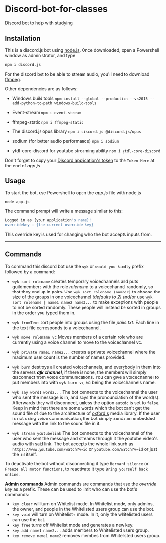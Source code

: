 # Discord-bot-for-classes
Discord bot to help with studying

## Installation
This is a discord.js bot using [node.js](https://nodejs.org/en/).
Once downloaded, open a Powershell window as administrator, and type
```bash
npm i discord.js
```
For the discord bot to be able to stream audio, you'll need to download [ffmpeg](https://ffmpeg.org/).

Other dependencies are as follows:

 - Windows build tools 
```npm install --global --production --vs2015 --add-python-to-path windows-build-tools```

 - Event-stream
```npm i event-stream```

 - ffmpeg-static
```npm i ffmpeg-static```

 - The discord.js opus library 
```npm i discord.js @discord.js/opus```

 - sodium (for better audio performance)
```npm i sodium```

 - ytdl-core-discord for youtube streaming ability ```npm i ytdl-core-discord```

Don't forget to copy your [Discord application's token](https://discordapp.com/developers/applications) to the ```Token Here``` at the end of _app.js_

## Usage
To start the bot, use Powershell to open the _app.js_ file with node.js
```bash
node app.js
```
The command prompt will write a message similar to this:
```bash
Logged in as {your application's name}!
overridekey : {the current override key}
```
This override key is used for changing who the bot accepts inputs from.

***
## Commands
To command this discord bot use the `wyk` or `would you kindly` prefix followed by a command:

 - `wyk sort rolename` creates temporary voicechannels and puts guildmembers with the role _rolename_ to a voicechannel randomly, so that they end up in pairs. Use `wyk sort rolename (number)` to choose the size of the groups in one voicechannel _(defaults to 2)_ and/or use `wyk sort rolename | name1 name2 name3...` to make exceptions with people to not be sorted randomly. These people will instead be sorted in groups in the order you typed them in.
 
  - `wyk fromText` sort people into groups using the file *pairs.txt*. Each line in the text file corresponds to a voicechannel.
  
  - `wyk move rolename vc` Moves members of a certain role who are currently using a voice channel to move to the voicechannel vc.
  
  - `wyk private name1 name2...` creates a private voicechannel where the maximum user count is the number of names provided.
  
  - `wyk burn` destroys all created voicechannels, and everybody in them into the servers _**afk channel**_, if there is none, the members will simply disconnect from voice communications. You can give a voicechannel to put members into with `wyk burn vc`, _vc_ being the voicechannels name.
  
 - `wyk say word1 word2...` The bot connects to the voicechannel the user who sent the message is in, and says the pronounciation of the word(s). Afterwards they will disconnect, unless the option `autodc` is set to `false`. Keep in mind that there are some words which the bot can't get the sound file of due to the architecture of [oxford's](https://www.oxfordlearnersdictionaries.com/) media library. If the user is not using voice communication, the bot simply sends an embedded message with the link to the sound file in it.
 
 - `wyk stream youtubelink` The bot connects to the voicechannel of the user who sent the message and streams through it the youtube video's audio with said link. The bot accepts the whole link such as `https://www.youtube.com/watch?v=id` or `youtube.com/watch?v=id` or just the `id` itself.
 
 To deactivate the bot without disconnecting it type `Bernard silence` or `Freeze all motor functions`, to reactivate it type `Bring yourself back online`.
 
 **Admin commands**
 Admin commands are commands that use the *override key* as a prefix. These can be used to limit who can use the bot's commands:
  - `key clear` will turn on Whitelist mode. In Whitelist mode, only admins, the owner, and people in the Whitelisted users group can use the bot.
  - `key void` will turn on Whitelist+ mode. In it, only the whitelisted users can use the bot.
  - `key free` turns off Whitelist mode and generates a new key.
  - `key add name1 name2...` adds members to Whitelisted users group.
  - `key remove name1 name2` removes membes from Whitelisted users group.
